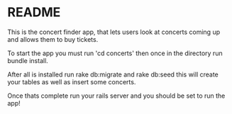 # README

This is the concert finder app, that lets users look at concerts coming up and allows them to buy tickets.

To start the app you must run 'cd concerts' then once in the directory run bundle install.

After all is installed run rake db:migrate and rake db:seed this will create your tables as well as insert some concerts.

Once thats complete run your rails server and you should be set to run the app!  
